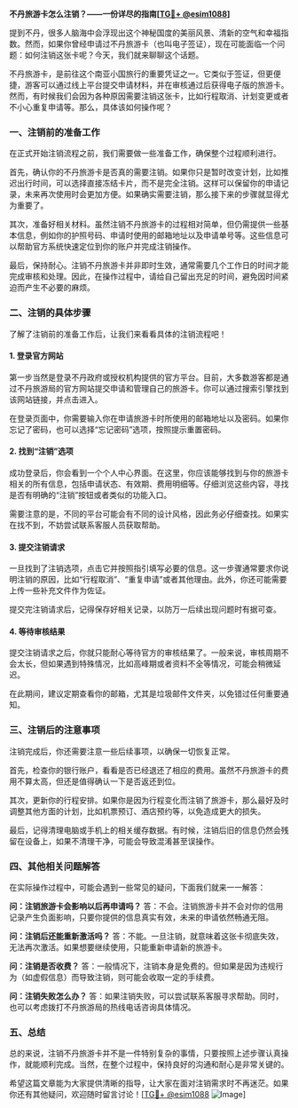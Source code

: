 **不丹旅游卡怎么注销？——一份详尽的指南[[TG💪+ @esim1088](https://t.me/s/esim1088)]**

提到不丹，很多人脑海中会浮现出这个神秘国度的美丽风景、清新的空气和幸福指数。然而，如果你曾经申请过不丹旅游卡（也叫电子签证），现在可能面临一个问题：如何注销这张卡呢？今天，我们就来聊聊这个话题。

不丹旅游卡，是前往这个南亚小国旅行的重要凭证之一。它类似于签证，但更便捷，游客可以通过线上平台提交申请材料，并在审核通过后获得电子版的旅游卡。然而，有时候我们会因为各种原因需要注销这张卡，比如行程取消、计划变更或者不小心重复申请等。那么，具体该如何操作呢？

### 一、注销前的准备工作

在正式开始注销流程之前，我们需要做一些准备工作，确保整个过程顺利进行。

首先，确认你的不丹旅游卡是否真的需要注销。如果你只是暂时改变计划，比如推迟出行时间，可以选择直接冻结卡片，而不是完全注销。这样可以保留你的申请记录，未来再次使用时会更加方便。如果确实需要注销，那么接下来的步骤就显得尤为重要了。

其次，准备好相关材料。虽然注销不丹旅游卡的过程相对简单，但仍需提供一些基本信息，例如你的护照号码、申请时使用的邮箱地址以及申请单号等。这些信息可以帮助官方系统快速定位到你的账户并完成注销操作。

最后，保持耐心。注销不丹旅游卡并非即时生效，通常需要几个工作日的时间才能完成审核和处理。因此，在操作过程中，请给自己留出充足的时间，避免因时间紧迫而产生不必要的麻烦。

### 二、注销的具体步骤

了解了注销前的准备工作后，让我们来看看具体的注销流程吧！

#### 1. 登录官方网站

第一步当然是登录不丹政府或授权机构提供的官方平台。目前，大多数游客都是通过不丹旅游局的官方网站提交申请和管理自己的旅游卡。你可以通过搜索引擎找到该网站链接，并点击进入。

在登录页面中，你需要输入你在申请旅游卡时所使用的邮箱地址以及密码。如果你忘记了密码，也可以选择“忘记密码”选项，按照提示重置密码。

#### 2. 找到“注销”选项

成功登录后，你会看到一个个人中心界面。在这里，你应该能够找到与你的旅游卡相关的所有信息，包括申请状态、有效期、费用明细等。仔细浏览这些内容，寻找是否有明确的“注销”按钮或者类似的功能入口。

需要注意的是，不同的平台可能会有不同的设计风格，因此务必仔细查找。如果实在找不到，不妨尝试联系客服人员获取帮助。

#### 3. 提交注销请求

一旦找到了注销选项，点击它并按照指引填写必要的信息。这一步骤通常要求你说明注销的原因，比如“行程取消”、“重复申请”或者其他理由。此外，你还可能需要上传一些补充文件作为佐证。

提交完注销请求后，记得保存好相关记录，以防万一后续出现问题时有据可查。

#### 4. 等待审核结果

提交注销请求之后，你就只能耐心等待官方的审核结果了。一般来说，审核周期不会太长，但如果遇到特殊情况，比如高峰期或者资料不全等情况，可能会稍微延迟。

在此期间，建议定期查看你的邮箱，尤其是垃圾邮件文件夹，以免错过任何重要通知。

### 三、注销后的注意事项

注销完成后，你还需要注意一些后续事项，以确保一切恢复正常。

首先，检查你的银行账户，看看是否已经退还了相应的费用。虽然不丹旅游卡的费用不算太高，但还是值得确认一下是否返还到位。

其次，更新你的行程安排。如果你是因为行程变化而注销了旅游卡，那么最好及时调整其他方面的计划，比如机票预订、酒店预约等，以免造成更大的损失。

最后，记得清理电脑或手机上的相关缓存数据。有时候，注销后旧的信息仍然会残留在设备上，如果不清理干净，可能会导致混淆甚至误操作。

### 四、其他相关问题解答

在实际操作过程中，可能会遇到一些常见的疑问，下面我们就来一一解答：

**问：注销旅游卡会影响以后再申请吗？**
答：不会。注销旅游卡并不会对你的信用记录产生负面影响，只要你提供的信息真实有效，未来的申请依然畅通无阻。

**问：注销后还能重新激活吗？**
答：不能。一旦注销，就意味着这张卡彻底失效，无法再次激活。如果想要继续使用，只能重新申请新的旅游卡。

**问：注销是否收费？**
答：一般情况下，注销本身是免费的。但如果是因为违规行为（如虚假信息）而导致注销，则可能会收取一定的手续费。

**问：注销失败怎么办？**
答：如果注销失败，可以尝试联系客服寻求帮助。同时，也可以考虑拨打不丹旅游局的热线电话咨询具体情况。

### 五、总结

总的来说，注销不丹旅游卡并不是一件特别复杂的事情，只要按照上述步骤认真操作，就能顺利完成。当然，在整个过程中，保持良好的沟通和耐心是非常关键的。

希望这篇文章能为大家提供清晰的指导，让大家在面对注销需求时不再迷茫。如果你还有其他疑问，欢迎随时留言讨论！[[TG💪+ @esim1088](https://t.me/s/esim1088) ![Image](https://i.postimg.cc/4NQfJmqS/Snipaste-2025-05-13-00-14-12.png)]